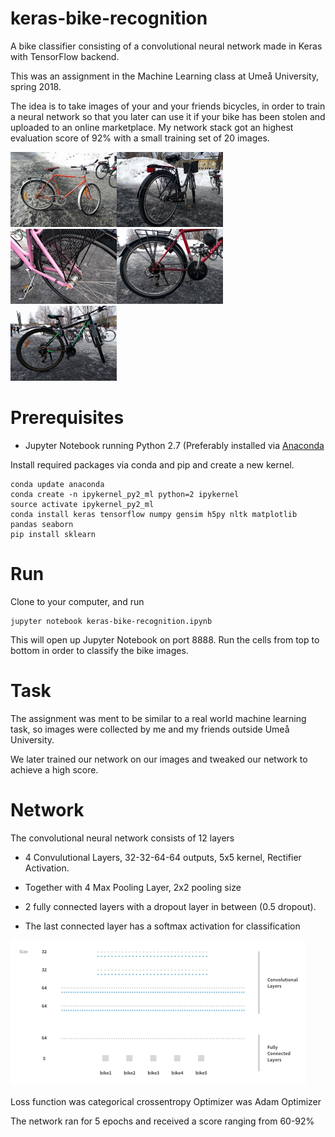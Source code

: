 # keras-bike-recognition
A bike classifier consisting of a convolutional neural network made in Keras with TensorFlow backend.

This was an assignment in the Machine Learning class at Umeå University, spring 2018. 

The idea is to take images of your and your friends bicycles, in order to train a neural network so that you later can use it if your bike has been stolen and uploaded to an online marketplace. My network stack got an highest evaluation score of 92% with a small training set of 20 images. 

<img src="data/student_collected_data/train/bike1/IMG_20180319_121750.jpg" alt="bicycle1" width="170" height="120"><img src="data/student_collected_data/train/bike2/IMG_20180319_122133.jpg" alt="bicycle2" width="170" height="120"><img src="data/student_collected_data/train/bike3/IMG_20180319_122345.jpg" alt="bicycle3" width="170" height="120"><img src="data/student_collected_data/train/bike4/IMG_20180319_122519.jpg" alt="bicycle4" width="170" height="120"><img src="data/student_collected_data/train/bike5/IMG_20180319_122731.jpg" alt="bicycle5" width="170" height="120">


# Prerequisites
* Jupyter Notebook running Python 2.7 (Preferably installed via [Anaconda](https://www.anaconda.com/download/)

Install required packages via conda and pip and create a new kernel.
```
conda update anaconda
conda create -n ipykernel_py2_ml python=2 ipykernel
source activate ipykernel_py2_ml
conda install keras tensorflow numpy gensim h5py nltk matplotlib pandas seaborn
pip install sklearn
```

# Run
Clone to your computer, and run 
``` 
jupyter notebook keras-bike-recognition.ipynb
``` 
This will open up Jupyter Notebook on port 8888. Run the cells from top to bottom in order to classify the bike images.

# Task
The assignment was ment to be similar to a real world machine learning task, so images were collected by me and my friends outside Umeå University.

We later trained our network on our images and tweaked our network to achieve a high score.

# Network 
The convolutional neural network consists of 12 layers
* 4 Convulutional Layers, 32-32-64-64 outputs, 5x5 kernel, Rectifier Activation.
* Together with 4 Max Pooling Layer, 2x2 pooling size

* 2 fully connected layers with a dropout layer in between (0.5 dropout).
* The last connected layer has a softmax activation for classification

<img src="data/network-visualization.png" alt="network visualization" width="472" height="233">

Loss function was categorical crossentropy
Optimizer was Adam Optimizer

The network ran for 5 epochs and received a score ranging from 60-92%
